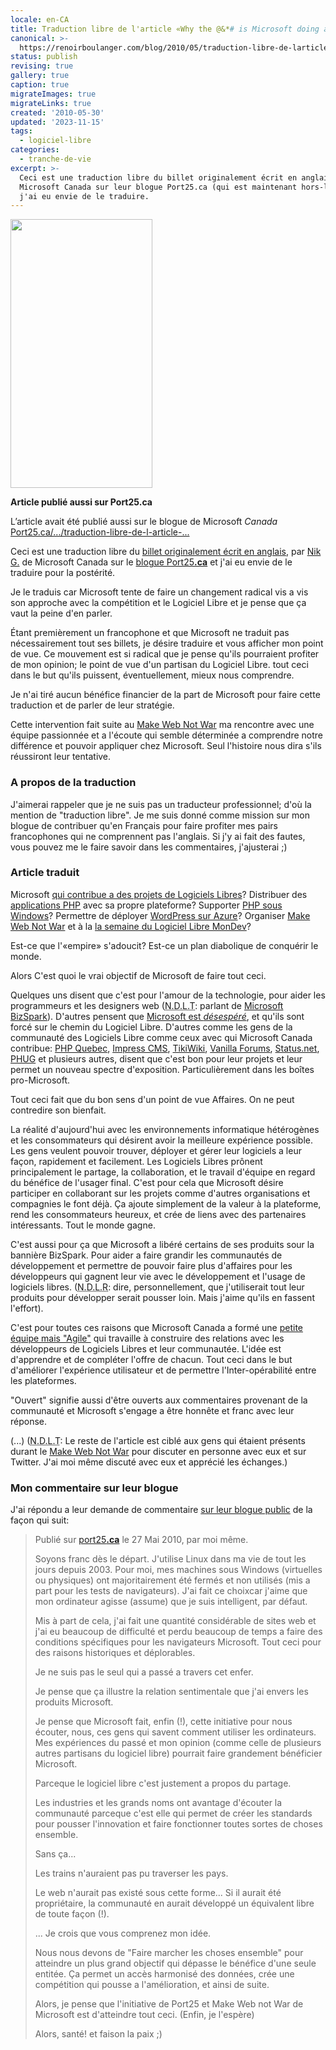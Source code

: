```yaml
---
locale: en-CA
title: Traduction libre de l'article «Why the @&*# is Microsoft doing all this??»
canonical: >-
  https://renoirboulanger.com/blog/2010/05/traduction-libre-de-larticle-why-the-is-microsoft-doing-all-this/
status: publish
revising: true
gallery: true
caption: true
migrateImages: true
migrateLinks: true
created: '2010-05-30'
updated: '2023-11-15'
tags:
  - logiciel-libre
categories:
  - tranche-de-vie
excerpt: >-
  Ceci est une traduction libre du billet originalement écrit en anglais, par
  Microsoft Canada sur leur blogue Port25.ca (qui est maintenant hors-ligne) et
  j'ai eu envie de le traduire.
---
```


<p><img class="size-full wp-image-2191 alignright" title="Make Web Not War bannière de commanditaires" src="https://renoirb.github.io/site-assets/assets/content/blog/2010/05/MWNW-sponsor-banner1.jpg" alt="" width="227" height="430" /></p>

<rb-notice-box variant="info" class="my-5">
<strong slot="header">Article publié aussi sur Port25.ca</strong>

L’article avait été publié aussi sur le blogue de Microsoft *Canada* [Port25.ca/.../traduction-libre-de-l-article-...](https://web.archive.org/web/20100721000731/http://port25.ca/archive/2010/06/02/traduction-libre-de-l-article-171-why-the-amp-is-microsoft-doing-all-this-187.aspx)

</rb-notice-box>

<p>Ceci est une traduction libre du <a href="https://web.archive.org/web/20100601083657/http://port25.ca/archive/2010/05/27/why-the-amp-is-microsoft-doing-this.aspx">billet originalement écrit en anglais</a>, par <a href="http://twitter.com/Nik_G">Nik G.</a> de Microsoft Canada sur le <a href="https://web.archive.org/web/20100604060922/http://port25.ca/">blogue Port25<strong>.ca</strong></a> et j'ai eu envie de le traduire pour la postérité.</p>

<p>Je le traduis car Microsoft tente de faire un changement radical vis a vis son approche avec la compétition et le Logiciel Libre et je pense que ça vaut la peine d'en parler.</p>

<p>Étant premièrement un francophone et que Microsoft ne traduit pas nécessairement tout ses billets, je désire traduire et vous afficher mon point de vue. Ce mouvement est si radical que je pense qu'ils pourraient profiter de mon opinion; le point de vue d'un partisan du Logiciel Libre. tout ceci dans le but qu'ils puissent, éventuellement, mieux nous comprendre.</p>

<p>Je n'ai tiré aucun bénéfice financier de la part de Microsoft pour faire cette traduction et de parler de leur stratégie.</p>

<p>Cette intervention fait suite au <a href="http://www.webnotwar.ca/">Make Web Not War</a> ma rencontre avec une équipe passionnée et a l'écoute qui semble déterminée a comprendre notre différence et pouvoir appliquer chez Microsoft. Seul l'histoire nous dira s'ils réussiront leur tentative.</p>

<h3>A propos de la traduction</h3>

<p>J'aimerai rappeler que je ne suis pas un traducteur professionnel; d'où la mention de "traduction libre". Je me suis donné comme mission sur mon blogue de contribuer qu'en Français pour faire profiter mes pairs francophones qui ne comprennent pas l'anglais. Si j'y ai fait des fautes, vous pouvez me le faire savoir dans les commentaires, j'ajusterai ;)</p>

<!-- more -->

<h3>Article traduit</h3>

<p>Microsoft <a href="http://www.microsoft.com/opensource/project-highlights.aspx" target="_blank" rel="noopener">qui contribue a des projets de Logiciels Libres</a>? Distribuer des <a href="http://www.microsoft.com/web/gallery/Categories.aspx?sorting=alphabetical" target="_blank" rel="noopener">applications PHP</a> avec sa propre plateforme? Supporter <a href="http://php.iis.net/" target="_blank" rel="noopener">PHP sous Windows</a>? Permettre de déployer <a href="http://wordpress.visitmix.com/" target="_blank" rel="noopener">WordPress sur Azure</a>? Organiser <a href="http://webnotwar.ca" target="_blank" rel="noopener">Make Web Not War</a> et à la <a href="http://mondev.org/" target="_blank" rel="noopener">la semaine du Logiciel Libre MonDev</a>?</p>

<p>Est-ce que l'«empire» s'adoucit? Est-ce un plan diabolique de conquérir le monde.</p>

<p>Alors C'est quoi le vrai objectif de Microsoft de faire tout ceci.</p>

<p>Quelques uns disent que c'est pour l'amour de la technologie, pour aider les programmeurs et les designers web (<abbr title="Note de la Traduction">N.D.L.T</abbr>: parlant de <a href="https://web.archive.org/web/20100328124942/http://www.microsoft.com/bizspark/">Microsoft BizSpark</a>).  D'autres pensent que <a href="https://web.archive.org/web/20100527021607/http://vanillaforums.org/blog/make-web-not-war-ftw-competition/" target="_blank" rel="noopener">Microsoft est <em>désespéré</em></a>, et qu'ils sont forcé sur le chemin du Logiciel Libre. D'autres comme les gens de la communauté des Logiciels Libre comme ceux avec qui Microsoft Canada contribue: <a href="http://www.phpquebec.org/" target="_blank" rel="noopener">PHP Quebec</a>, <a href="http://impresscms.org/" target="_blank" rel="noopener">Impress CMS</a>, <a href="http://tikiwiki.org" target="_blank" rel="noopener">TikiWiki</a>, <a href="http://vanillaforums.org/" target="_blank" rel="noopener">Vanilla Forums</a>, <a href="http://status.net/" target="_blank" rel="noopener">Status.net</a>, <a href="http://phug.ca" target="_blank" rel="noopener">PHUG</a> et plusieurs autres, disent que c'est bon pour leur projets et leur permet un nouveau spectre d'exposition. Particulièrement dans les boîtes pro-Microsoft.</p>

<p>Tout ceci fait que du bon sens d'un point de vue Affaires. On ne peut contredire son bienfait.</p>

<p>La réalité d'aujourd'hui avec les environnements informatique hétérogènes et les consommateurs qui désirent avoir la meilleure expérience possible. Les gens veulent pouvoir trouver, déployer et gérer leur logiciels a leur façon, rapidement et facilement. Les Logiciels Libres prônent principalement le partage, la collaboration, et le travail d'équipe en regard du bénéfice de l'usager final. C'est pour cela que Microsoft désire participer en collaborant sur les projets comme d'autres organisations et compagnies le font déjà. Ça ajoute simplement de la valeur à la plateforme, rend les consommateurs heureux, et crée de liens avec des partenaires intéressants. Tout le monde gagne.</p>

<p>C'est aussi pour ça que Microsoft a libéré certains de ses produits sour la bannière BizSpark. Pour aider a faire grandir les communautés de développement et permettre de pouvoir faire plus d'affaires pour les développeurs qui gagnent leur vie avec le développement et l'usage de logiciels libres.  (<acronym title="Note de la Rédaction (auteur)">N.D.L.R</acronym>: dire, personnellement, que j'utiliserait tout leur produits pour développer serait pousser loin. Mais j'aime qu'ils en fassent l'effort).</p>

<p>C'est pour toutes ces raisons que Microsoft Canada a formé une <a href="https://web.archive.org/web/20100701204815/http://port25.ca/archive/2010/04/05/port-25-canada-contributors.aspx" target="_blank" rel="noopener">petite équipe mais "Agile"</a> qui travaille à construire des relations avec les développeurs de Logiciels Libres et leur communautée. L'idée est d'apprendre et de compléter l'offre de chacun. Tout ceci dans le but d'améliorer l'expérience utilisateur et de permettre l'Inter-opérabilité entre les plateformes.</p>

<p>"Ouvert" signifie aussi d'être ouverts aux commentaires provenant de la communauté et Microsoft s'engage a être honnête et franc avec leur réponse.</p>

<p>(...) (<acronym title="Note de la Traduction">N.D.L.T</acronym>: Le reste de l'article est ciblé aux gens qui étaient présents durant le <a href="http://webnotwar.ca">Make Web Not War</a> pour discuter en personne avec eux et sur Twitter. J'ai moi même discuté avec eux et apprécié les échanges.)</p>

<h3>Mon commentaire sur leur blogue</h3>

<p>J'ai répondu a leur demande de commentaire <a href="https://web.archive.org/web/20100601083657/http://port25.ca/archive/2010/05/27/why-the-amp-is-microsoft-doing-this.aspx">sur leur blogue public</a> de la façon qui suit:</p>

<blockquote>
<p>Publié sur <a href="https://web.archive.org/web/20100601083657/http://port25.ca/archive/2010/05/27/why-the-amp-is-microsoft-doing-this.aspx#ctl00_MainContent_PlaceHolder1_ctl01_CommentPager_ctl01_WeblogFeedbackList1_ctl08_UserAvatar1_ctl00_ctl01">port25<strong>.ca</strong></a> le 27 Mai 2010, par moi même.</p>
<p>Soyons franc dès le départ. J'utilise Linux dans ma vie de tout les jours depuis 2003. Pour moi, mes machines sous Windows (virtuelles ou physiques) ont majoritairement été fermés et non utilisés (mis a part pour les tests de navigateurs). J'ai fait ce choixcar j'aime que mon ordinateur agisse (assume) que je suis intelligent, par défaut.</p>

<p>Mis à part de cela, j'ai fait une quantité considérable de sites web et j'ai eu beaucoup de difficulté et perdu beaucoup de temps a faire des conditions spécifiques pour les navigateurs Microsoft. Tout ceci pour des raisons historiques et déplorables.</p>

<p>Je ne suis pas le seul qui a passé a travers cet enfer.</p>

<p>Je pense que ça illustre la relation sentimentale que j'ai envers les produits Microsoft.</p>

<p>Je pense que Microsoft fait, enfin (!), cette initiative pour nous écouter, nous, ces gens qui savent comment utiliser les ordinateurs. Mes expériences du passé et mon opinion (comme celle de plusieurs autres partisans du logiciel libre) pourrait faire grandement bénéficier Microsoft.</p>

<p>Parceque le logiciel libre c'est justement a propos du partage.</p>

<p>Les industries et les grands noms ont avantage d'écouter la communauté parceque c'est elle qui permet de créer les standards pour pousser l'innovation et faire fonctionner toutes sortes de choses ensemble.</p>

<p>Sans ça...</p>

<p>Les trains n'auraient pas pu traverser les pays.</p>

<p>Le web n'aurait pas existé sous cette forme... Si il aurait été propriétaire, la communauté en aurait développé un équivalent libre de toute façon (!).</p>

<p>... Je crois que vous comprenez mon idée.</p>

<p>Nous nous devons de "Faire marcher les choses ensemble" pour atteindre un plus grand objectif qui dépasse le bénéfice d'une seule entitée. Ça permet un accès harmonisé des données, crée une compétition qui pousse a l'amélioration, et ainsi de suite.</p>

<p>Alors, je pense que l'initiative de Port25 et Make Web not War de Microsoft est d'atteindre tout ceci. (Enfin, je l'espère)</p>

<p>Alors, santé! et faison la paix ;)</p>
</blockquote>

